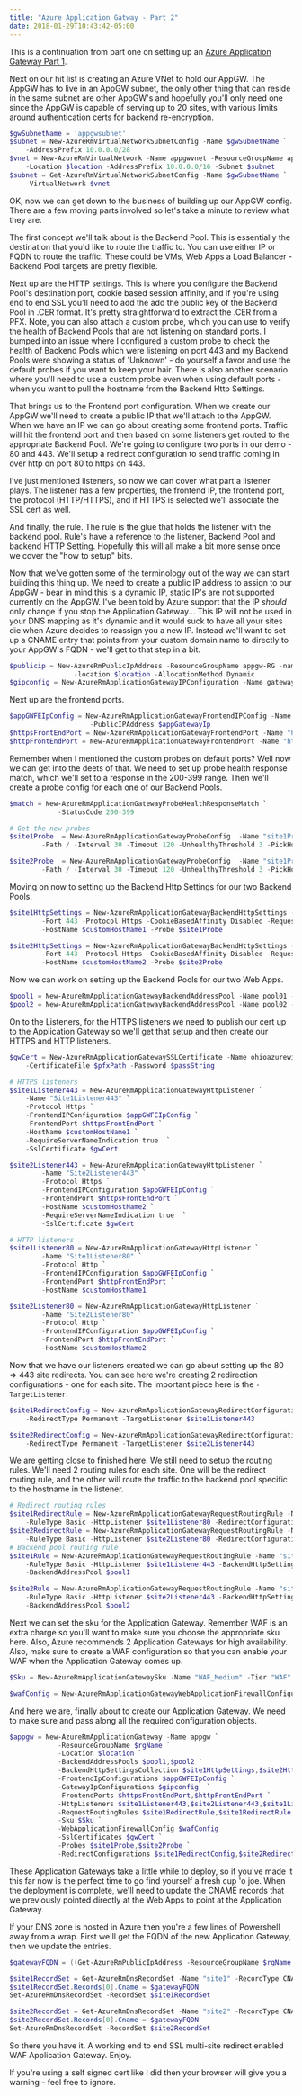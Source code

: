 ```yaml
---
title: "Azure Application Gatway - Part 2"
date: 2018-01-29T10:43:42-05:00
---
```


This is a continuation from part one on setting up an [Azure Application Gateway Part 1](/post/azureapplicationgatwaypart1). 

Next on our hit list is creating an Azure VNet to hold our AppGW.  The AppGW has to live in an AppGW subnet, the only other thing that can reside in the same subnet are other AppGW's and hopefully you'll only need one since the AppGW is capable of serving up to 20 sites, with various limits around authentication certs for backend re-encryption.
``` powershell
$gwSubnetName = 'appgwsubnet'
$subnet = New-AzureRmVirtualNetworkSubnetConfig -Name $gwSubnetName `
    -AddressPrefix 10.0.0.0/28
$vnet = New-AzureRmVirtualNetwork -Name appgwvnet -ResourceGroupName appgw-RG `
    -Location $location -AddressPrefix 10.0.0.0/16 -Subnet $subnet
$subnet = Get-AzureRmVirtualNetworkSubnetConfig -Name $gwSubnetName `
    -VirtualNetwork $vnet
```

OK, now we can get down to the business of building up our AppGW config. There are a few moving parts involved so let's take a minute to review what they are.

The first concept we'll talk about is the Backend Pool.  This is essentially the destination that you'd like to route the traffic to.  You can use either IP or FQDN to route the traffic.  These could be VMs, Web Apps a Load Balancer - Backend Pool targets are pretty flexible.

Next up are the HTTP settings.  This is where you configure the Backend Pool's destination port, cookie based session affinity, and if you're using end to end SSL you'll need to add the add the public key of the Backend Pool in .CER format.  It's pretty straightforward to extract the .CER from a PFX.  Note, you can also attach a custom probe, which you can use to verify the health of Backend Pools that are not listening on standard ports.  I bumped into an issue where I configured a custom probe to check the health of Backend Pools which were listening on port 443 and my Backend Pools were showing a status of 'Unknown' - do yourself a favor and use the default probes if you want to keep your hair.  There is also another scenario where you'll need to use a custom probe even when using default ports - when you want to pull the hostname from the Backend Http Settings.

That brings us to the Frontend port configuration.  When we create our AppGW we'll need to create a public IP that we'll attach to the AppGW.  When we have an IP we can go about creating some frontend ports.  Traffic will hit the frontend port and then based on some listeners get routed to the appropriate Backend Pool.  We're going to configure two ports in our demo - 80 and 443.  We'll setup a redirect configuration to send traffic coming in over http on port 80 to https on 443.

I've just mentioned listeners, so now we can cover what part a listener plays. The listener has a few properties, the frontend IP, the frontend port, the protocol (HTTP/HTTPS), and if HTTPS is selected we'll associate the SSL cert as well.

And finally, the rule.  The rule is the glue that holds the listener with the backend pool.  Rule's have a reference to the listener, Backend Pool and backend HTTP Setting.  Hopefully this will all make a bit more sense once we cover the "how to setup" bits.

Now that we've gotten some of the terminology out of the way we can start building this thing up.  We need to create a public IP address to assign to our AppGW - bear in mind this is a dynamic IP, static IP's are not supported currently on the AppGW.  I've been told by Azure support that the IP _should_ only change if you stop the Application Gateway... 
This IP will not be used in your DNS mapping as it's dynamic and it would suck to have all your sites die when Azure decides to reassign you a new IP.  Instead we'll want to set up a CNAME entry that points from your custom domain name to directly to your AppGW's FQDN - we'll get to that step in a bit.
``` powershell
$publicip = New-AzureRmPublicIpAddress -ResourceGroupName appgw-RG -name AppGWIP `
                -location $location -AllocationMethod Dynamic 
$gipconfig = New-AzureRmApplicationGatewayIPConfiguration -Name gatewayIP01 -Subnet $subnet
```
Next up are the frontend ports.
``` powershell
$appGWFEIpConfig = New-AzureRmApplicationGatewayFrontendIPConfig -Name "GatewayFrontEndIp" `
                    -PublicIPAddress $appGatewayIp
$httpsFrontEndPort = New-AzureRmApplicationGatewayFrontendPort -Name "https" -Port 443
$httpFrontEndPort = New-AzureRmApplicationGatewayFrontendPort -Name "http" -Port 80  
```

Remember when I mentioned the custom probes on default ports?  Well now we can get into the deets of that.
We need to set up probe health response match, which we'll set to a response in the 200-399 range.  Then we'll create a probe config for each one of our Backend Pools.  
``` powershell
$match = New-AzureRmApplicationGatewayProbeHealthResponseMatch `
            -StatusCode 200-399

# Get the new probes
$site1Probe  = New-AzureRmApplicationGatewayProbeConfig  -Name "site1Probe" -Protocol Https `
        -Path / -Interval 30 -Timeout 120 -UnhealthyThreshold 3 -PickHostNameFromBackendHttpSettings -Match $match

$site2Probe  = New-AzureRmApplicationGatewayProbeConfig  -Name "site1Probe" -Protocol Https `
        -Path / -Interval 30 -Timeout 120 -UnhealthyThreshold 3 -PickHostNameFromBackendHttpSettings -Match $match
```

Moving on now to setting up the Backend Http Settings for our two Backend Pools.
``` powershell
$site1HttpSettings = New-AzureRmApplicationGatewayBackendHttpSettings -Name "site1HttpSettings" `
        -Port 443 -Protocol Https -CookieBasedAffinity Disabled -RequestTimeout 120 `
        -HostName $customHostName1 -Probe $site1Probe

$site2HttpSettings = New-AzureRmApplicationGatewayBackendHttpSettings -Name "site2HttpSettings" `
        -Port 443 -Protocol Https -CookieBasedAffinity Disabled -RequestTimeout 120 `
        -HostName $customHostName2 -Probe $site2Probe
```

Now we can work on setting up the Backend Pools for our two Web Apps.
``` powershell
$pool1 = New-AzureRmApplicationGatewayBackendAddressPool -Name pool01 -BackendFqdns $defaultHostName1
$pool2 = New-AzureRmApplicationGatewayBackendAddressPool -Name pool02 -BackendFqdns $defaultHostName2
```

On to the Listeners, for the HTTPS listeners we need to publish our cert up to the Application Gateway so we'll get that setup and then create our HTTPS and HTTP listeners.
``` powershell
$gwCert = New-AzureRmApplicationGatewaySSLCertificate -Name ohioazurewildcard `
    -CertificateFile $pfxPath -Password $passString

# HTTPS listeners
$site1Listener443 = New-AzureRmApplicationGatewayHttpListener `
    -Name "Site1Listener443" `
    -Protocol Https `
    -FrontendIPConfiguration $appGWFEIpConfig `
    -FrontendPort $httpsFrontEndPort `
    -HostName $customHostName1 `
    -RequireServerNameIndication true  `
    -SslCertificate $gwCert

$site2Listener443 = New-AzureRmApplicationGatewayHttpListener `
        -Name "Site2Listener443" `
        -Protocol Https `
        -FrontendIPConfiguration $appGWFEIpConfig `
        -FrontendPort $httpsFrontEndPort `
        -HostName $customHostName2 `
        -RequireServerNameIndication true  `
        -SslCertificate $gwCert

# HTTP listeners
$site1Listener80 = New-AzureRmApplicationGatewayHttpListener `
        -Name "Site1Listener80" `
        -Protocol Http `
        -FrontendIPConfiguration $appGWFEIpConfig `
        -FrontendPort $httpFrontEndPort `
        -HostName $customHostName1

$site2Listener80 = New-AzureRmApplicationGatewayHttpListener `
        -Name "Site2Listener80" `
        -Protocol Http `
        -FrontendIPConfiguration $appGWFEIpConfig `
        -FrontendPort $httpFrontEndPort `
        -HostName $customHostName2 
```

Now that we have our listeners created we can go about setting up the 80 => 443 site redirects.  You can see here we're creating 2 redirection configurations - one for each site.  The important piece here is the `-TargetListener`.
``` powershell
$site1RedirectConfig = New-AzureRmApplicationGatewayRedirectConfiguration -Name "redirectSite1" `
    -RedirectType Permanent -TargetListener $site1Listener443

$site2RedirectConfig = New-AzureRmApplicationGatewayRedirectConfiguration -Name "redirectSite2" `
    -RedirectType Permanent -TargetListener $site2Listener443
```

We are getting close to finished here.  We still need to setup the routing rules.  We'll need 2 routing rules for each site.  One will be the redirect routing rule, and the other will route the traffic to the backend pool specific to the hostname in the listener.
``` powershell 
# Redirect routing rules
$site1RedirectRule = New-AzureRmApplicationGatewayRequestRoutingRule -Name "site1RedirectRule" `
    -RuleType Basic -HttpListener $site1Listener80 -RedirectConfiguration $site1RedirectConfig
$site2RedirectRule = New-AzureRmApplicationGatewayRequestRoutingRule -Name "site2RedirectRule" `
    -RuleType Basic -HttpListener $site2Listener80 -RedirectConfiguration $site2RedirectConfig
# Backend pool routing rule
$site1Rule = New-AzureRmApplicationGatewayRequestRoutingRule -Name "site1Rule" `
    -RuleType Basic -HttpListener $site1Listener443 -BackendHttpSettings $site1HttpSettings `
    -BackendAddressPool $pool1

$site2Rule = New-AzureRmApplicationGatewayRequestRoutingRule -Name "site2Rule" `
    -RuleType Basic -HttpListener $site2Listener443 -BackendHttpSettings $site2HttpSettings `
    -BackendAddressPool $pool2
```

Next we can set the sku for the Application Gateway.  Remember WAF is an extra charge so you'll want to make sure you choose the appropriate sku here.  Also, Azure recommends 2 Application Gateways for high availability.  Also, make sure to create a WAF configuration so that you can enable your WAF when the Application Gateway comes up.
``` powershell
$Sku = New-AzureRmApplicationGatewaySku -Name "WAF_Medium" -Tier "WAF" -Capacity 2

$wafConfig = New-AzureRmApplicationGatewayWebApplicationFirewallConfiguration -Enabled $true -FirewallMode "Prevention"
```

And here we are, finally about to create our Application Gateway.  We need to make sure and pass along all the required configuration objects.
``` powershell
$appgw = New-AzureRmApplicationGateway -Name appgw `
            -ResourceGroupName $rgName `
            -Location $location `
            -BackendAddressPools $pool1,$pool2 `
            -BackendHttpSettingsCollection $site1HttpSettings,$site2HttpSettings `
            -FrontendIpConfigurations $appGWFEIpConfig `
            -GatewayIpConfigurations $gipconfig  `
            -FrontendPorts $httpsFrontEndPort,$httpFrontEndPort `
            -HttpListeners $site1Listener443,$site2Listener443,$site1Listener80,$site2Listener80 `
            -RequestRoutingRules $site1RedirectRule,$site1RedirectRule,$site1Rule,$site1Rule `
            -Sku $Sku `
            -WebApplicationFirewallConfig $wafConfig
            -SslCertificates $gwCert `
            -Probes $site1Probe,$site2Probe `
            -RedirectConfigurations $site1RedirectConfig,$site2RedirectConfig
```

These Application Gateways take a little while to deploy, so if you've made it this far now is the perfect time to go find yourself a fresh cup 'o joe.  When the deployment is complete, we'll need to update the CNAME records that we previously pointed directly at the Web Apps to point at the Application Gateway.

If your DNS zone is hosted in Azure then you're a few lines of Powershell away from a wrap.  First we'll get the FQDN of the new Application Gateway, then we update the entries.
``` powershell
$gatewayFQDN = ((Get-AzureRmPublicIpAddress -ResourceGroupName $rgName -Name AppGWIP).DnsSettings).Fqdn

$site1RecordSet = Get-AzureRmDnsRecordSet -Name "site1" -RecordType CNAME -ZoneName "OhioAzure.com" -ResourceGroupName OhioAzureDomain
$site1RecordSet.Records[0].Cname = $gatewayFQDN
Set-AzureRmDnsRecordSet -RecordSet $site1RecordSet

$site2RecordSet = Get-AzureRmDnsRecordSet -Name "site2" -RecordType CNAME -ZoneName "OhioAzure.com" -ResourceGroupName OhioAzureDomain
$site2RecordSet.Records[0].Cname = $gatewayFQDN
Set-AzureRmDnsRecordSet -RecordSet $site2RecordSet
```

So there you have it.  A working end to end SSL multi-site redirect enabled WAF Application Gateway.  Enjoy.

If you're using a self signed cert like I did then your browser will give you a warning - feel free to ignore.